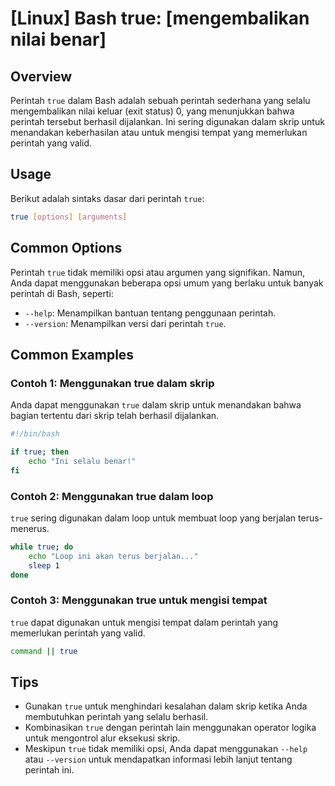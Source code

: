 # [Linux] Bash true: [mengembalikan nilai benar]

## Overview
Perintah `true` dalam Bash adalah sebuah perintah sederhana yang selalu mengembalikan nilai keluar (exit status) 0, yang menunjukkan bahwa perintah tersebut berhasil dijalankan. Ini sering digunakan dalam skrip untuk menandakan keberhasilan atau untuk mengisi tempat yang memerlukan perintah yang valid.

## Usage
Berikut adalah sintaks dasar dari perintah `true`:

```bash
true [options] [arguments]
```

## Common Options
Perintah `true` tidak memiliki opsi atau argumen yang signifikan. Namun, Anda dapat menggunakan beberapa opsi umum yang berlaku untuk banyak perintah di Bash, seperti:

- `--help`: Menampilkan bantuan tentang penggunaan perintah.
- `--version`: Menampilkan versi dari perintah `true`.

## Common Examples

### Contoh 1: Menggunakan true dalam skrip
Anda dapat menggunakan `true` dalam skrip untuk menandakan bahwa bagian tertentu dari skrip telah berhasil dijalankan.

```bash
#!/bin/bash

if true; then
    echo "Ini selalu benar!"
fi
```

### Contoh 2: Menggunakan true dalam loop
`true` sering digunakan dalam loop untuk membuat loop yang berjalan terus-menerus.

```bash
while true; do
    echo "Loop ini akan terus berjalan..."
    sleep 1
done
```

### Contoh 3: Menggunakan true untuk mengisi tempat
`true` dapat digunakan untuk mengisi tempat dalam perintah yang memerlukan perintah yang valid.

```bash
command || true
```

## Tips
- Gunakan `true` untuk menghindari kesalahan dalam skrip ketika Anda membutuhkan perintah yang selalu berhasil.
- Kombinasikan `true` dengan perintah lain menggunakan operator logika untuk mengontrol alur eksekusi skrip.
- Meskipun `true` tidak memiliki opsi, Anda dapat menggunakan `--help` atau `--version` untuk mendapatkan informasi lebih lanjut tentang perintah ini.